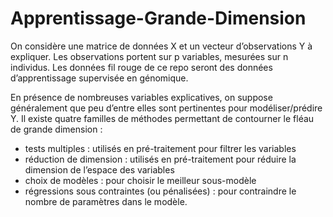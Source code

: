 # Apprentissage-Grande-Dimension

On considère une matrice de données X et un vecteur d’observations Y à expliquer. Les observations portent sur p variables, mesurées sur n individus. Les données fil rouge de ce repo seront des données d’apprentissage supervisée en génomique. 

En présence de nombreuses variables explicatives, on suppose généralement que peu d’entre elles sont pertinentes pour modéliser/prédire Y. Il existe quatre familles de méthodes permettant de contourner le fléau de grande dimension : 
  - tests multiples : utilisés en pré-traitement pour filtrer les variables
  - réduction de dimension : utilisés en pré-traitement pour réduire la dimension de l’espace des variables
  - choix de modèles : pour choisir le meilleur sous-modèle
  - régressions sous contraintes (ou pénalisées) : pour contraindre le nombre de paramètres dans le modèle.
